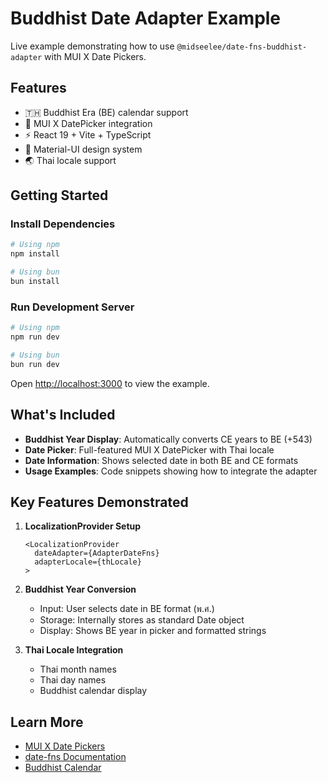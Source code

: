 # Buddhist Date Adapter Example

Live example demonstrating how to use `@midseelee/date-fns-buddhist-adapter` with MUI X Date Pickers.

## Features

- 🇹🇭 Buddhist Era (BE) calendar support
- 📅 MUI X DatePicker integration
- ⚡ React 19 + Vite + TypeScript
- 🎨 Material-UI design system
- 🌏 Thai locale support

## Getting Started

### Install Dependencies

```bash
# Using npm
npm install

# Using bun
bun install
```

### Run Development Server

```bash
# Using npm
npm run dev

# Using bun
bun run dev
```

Open [http://localhost:3000](http://localhost:3000) to view the example.

## What's Included

- **Buddhist Year Display**: Automatically converts CE years to BE (+543)
- **Date Picker**: Full-featured MUI X DatePicker with Thai locale
- **Date Information**: Shows selected date in both BE and CE formats
- **Usage Examples**: Code snippets showing how to integrate the adapter

## Key Features Demonstrated

1. **LocalizationProvider Setup**
   ```tsx
   <LocalizationProvider
     dateAdapter={AdapterDateFns}
     adapterLocale={thLocale}
   >
   ```

2. **Buddhist Year Conversion**
   - Input: User selects date in BE format (พ.ศ.)
   - Storage: Internally stores as standard Date object
   - Display: Shows BE year in picker and formatted strings

3. **Thai Locale Integration**
   - Thai month names
   - Thai day names
   - Buddhist calendar display

## Learn More

- [MUI X Date Pickers](https://mui.com/x/react-date-pickers/)
- [date-fns Documentation](https://date-fns.org/)
- [Buddhist Calendar](https://en.wikipedia.org/wiki/Buddhist_calendar)
